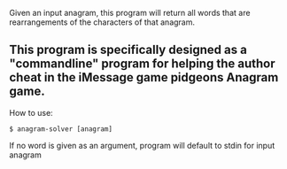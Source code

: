 Given an input anagram, this program will return all words that are rearrangements of the characters of that anagram.

This program is specifically designed as a "commandline" program for helping the author cheat in the iMessage game pidgeons Anagram game. 
---
How to use:
```
$ anagram-solver [anagram]
```

If no word is given as an argument, program will default to stdin for input anagram